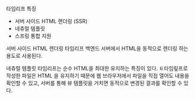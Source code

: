 타임리프 특징
- 서버 사이드 HTML 랜더링 (SSR)
- 네츄럴 템플릿
- 스프링 통합 지원

서버 사이드 HTML 렌더링
타임리프 백엔드 서버에서 HTML을 동적으로 렌더링 하는 용도로 사용된다. 

네츄럴 템플릿
타임리프는 순수 HTML을 최대한 유지하는 특징이 있다. 
ㅌ타임맆프로 작성한 파일은 HTML 을 유지하기 때문에 웹 브라우저에서 파일을 직접 열어도 내용을 확인할 수 있고, 서버를 통해 뷰 템플릿을 거치면 동적으로 변경된 결과를 확인할 수 있다. 
